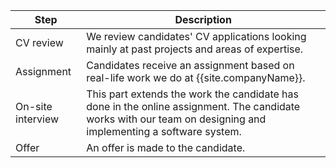 | Step | Description |
|---|---|
| CV review | We review candidates' CV applications looking mainly at past projects and areas of expertise. |
| Assignment | Candidates receive an assignment based on real-life work we do at {{site.companyName}}. |
| On-site interview | This part extends the work the candidate has done in the online assignment. The candidate works with our team on designing and implementing a software system. |
| Offer | An offer is made to the candidate. |
